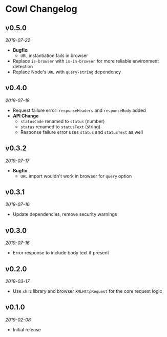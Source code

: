 # Cowl Changelog

## v0.5.0
_2019-07-22_

 * **Bugfix**:
   * `URL` instantiation fails in browser
 * Replace `is-browser` with `is-in-browser` for more reliable environment detection
 * Replace Node's `URL` with `query-string` dependency

## v0.4.0
_2019-07-18_

 * Request failure error: `responseHeaders` and `responseBody` added
 * **API Change**
   * `statusCode` renamed to `status` (number)
   * `status` renamed to `statusText` (string)
   * Response failure error uses `status` and `statusText` as well

## v0.3.2
_2019-07-17_

 * **Bugfix**:
   * `URL` import wouldn't work in browser for `query` option

## v0.3.1
_2019-07-16_

 * Update dependencies, remove security warnings

## v0.3.0
_2019-07-16_

 * Error response to include body text if present

## v0.2.0
_2019-03-17_

 * Use `xhr2` library and browser `XMLHttpRequest` for the core request logic

## v0.1.0
_2019-02-08_

 * Initial release
